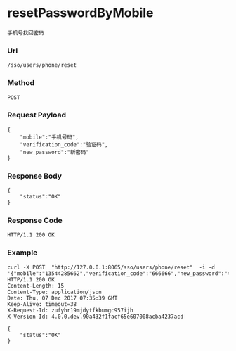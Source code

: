 # resetPasswordByMobile 
    手机号找回密码

### Url
    /sso/users/phone/reset

### Method
    POST

### Request Payload
    {
        "mobile":"手机号码",
        "verification_code":"验证码",
        "new_password":"新密码"
    }


### Response Body
    {
        "status":"OK"
    }

### Response Code
    HTTP/1.1 200 OK


### Example
	curl -X POST  "http://127.0.0.1:8065/sso/users/phone/reset"  -i -d '{"mobile":"13544285662","verification_code":"666666","new_password":"4538***************1"}'
    HTTP/1.1 200 OK
    Content-Length: 15
    Content-Type: application/json
    Date: Thu, 07 Dec 2017 07:35:39 GMT
    Keep-Alive: timeout=38
    X-Request-Id: zufyhr19mjdytfkbumgc957ijh
    X-Version-Id: 4.0.0.dev.90a432f1facf65e607008acba4237acd

	{
		"status":"OK"
	}
